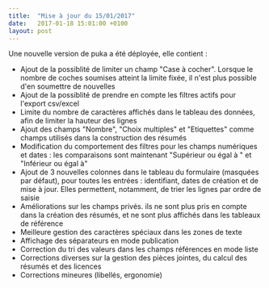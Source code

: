 ```yaml
---
title:  "Mise à jour du 15/01/2017"
date:   2017-01-18 15:01:00 +0100
layout: post
---
```


Une nouvelle version de puka a été déployée, elle contient :

 * Ajout de la possiblité de limiter un champ "Case à cocher". Lorsque le nombre de coches soumises atteint la limite fixée, il n'est plus possible d'en soumettre de nouvelles
 * Ajout de la possiblité de prendre en compte les filtres actifs pour l'export csv/excel
 * Limite du nombre de caractères affichés dans le tableau des données, afin de limiter la hauteur des lignes
 * Ajout des champs "Nombre", "Choix multiples" et "Etiquettes" comme champs utilisés dans la construction des résumés
 * Modification du comportement des filtres pour les champs numériques et dates : les comparaisons sont maintenant "Supérieur ou égal à " et "Inférieur ou égal à"
 * Ajout de 3 nouvelles colonnes dans le tableau du formulaire (masquées par défaut), pour toutes les entrées : identifiant, dates de création et de mise à jour. Elles permettent, notamment, de trier les lignes par ordre de saisie
 * Améliorations sur les champs privés. ils ne sont plus pris en compte dans la création des résumés, et ne sont plus affichés dans les tableaux de référence
 * Meilleure gestion des caractères spéciaux dans les zones de texte
 * Affichage des séparateurs en mode publication
 * Correction du tri des valeurs dans les champs références en mode liste
 * Corrections diverses sur la gestion des pièces jointes, du calcul des résumés et des licences
 * Corrections mineures (libellés, ergonomie)
 
